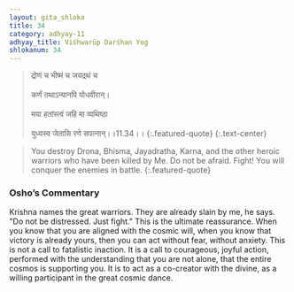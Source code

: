 ```yaml
---
layout: gita_shloka
title: 34
category: adhyay-11
adhyay_title: Viśhwarūp Darśhan Yog
shlokanum: 34
---
```


> द्रोणं च भीष्मं च जयद्रथं च<br><br>कर्णं तथाऽन्यानपि योधवीरान्।<br><br>मया हतांस्त्वं जहि मा व्यथिष्ठा<br><br>युध्यस्व जेतासि रणे सपत्नान्।।11.34।।
{:.featured-quote} 
{:.text-center}

> You destroy Drona, Bhisma, Jayadratha, Karna, and the other heroic warriors who have been killed by Me. Do not be afraid. Fight! You will conquer the enemies in battle.
{:.featured-quote}

### Osho’s Commentary
Krishna names the great warriors. They are already slain by me, he says. "Do not be distressed. Just fight."
This is the ultimate reassurance. When you know that you are aligned with the cosmic will, when you know that victory is already yours, then you can act without fear, without anxiety.
This is not a call to fatalistic inaction. It is a call to courageous, joyful action, performed with the understanding that you are not alone, that the entire cosmos is supporting you. It is to act as a co-creator with the divine, as a willing participant in the great cosmic dance.
